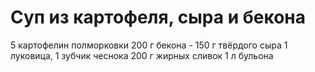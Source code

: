Суп из картофеля, сыра и бекона
===============================

5 картофелин
полморковки
200 г бекона - 
150 г твёрдого сыра
1 луковица, 1 зубчик чеснока
200 г жирных сливок
1 л бульона
